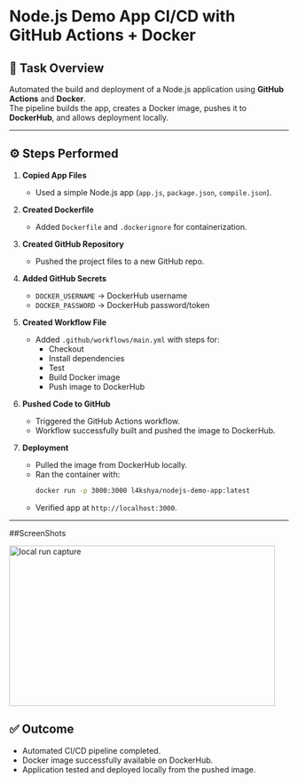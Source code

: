 # Node.js Demo App CI/CD with GitHub Actions + Docker

## 📌 Task Overview  
Automated the build and deployment of a Node.js application using **GitHub Actions** and **Docker**.  
The pipeline builds the app, creates a Docker image, pushes it to **DockerHub**, and allows deployment locally.  

---

## ⚙️ Steps Performed  

1. **Copied App Files**  
   - Used a simple Node.js app (`app.js`, `package.json`, `compile.json`).  

2. **Created Dockerfile**  
   - Added `Dockerfile` and `.dockerignore` for containerization.  

3. **Created GitHub Repository**  
   - Pushed the project files to a new GitHub repo.  

4. **Added GitHub Secrets**  
   - `DOCKER_USERNAME` → DockerHub username  
   - `DOCKER_PASSWORD` → DockerHub password/token  

5. **Created Workflow File**  
   - Added `.github/workflows/main.yml` with steps for:  
     - Checkout  
     - Install dependencies  
     - Test  
     - Build Docker image  
     - Push image to DockerHub  

6. **Pushed Code to GitHub**  
   - Triggered the GitHub Actions workflow.  
   - Workflow successfully built and pushed the image to DockerHub.  

7. **Deployment**  
   - Pulled the image from DockerHub locally.  
   - Ran the container with:  
     ```bash
     docker run -p 3000:3000 l4kshya/nodejs-demo-app:latest
     ```
   - Verified app at `http://localhost:3000`.

---

##ScreenShots

<img width="479" height="289" alt="local run capture" src="https://github.com/user-attachments/assets/cbd40a08-bb96-4ad4-82d4-6886d18f6f3e" />


## ✅ Outcome  
- Automated CI/CD pipeline completed.  
- Docker image successfully available on DockerHub.  
- Application tested and deployed locally from the pushed image.  

